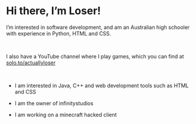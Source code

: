 <h1>Hi there, I’m Loser!</h1>

I’m interested in software development, and am an Australian high schooler with experience in Python, HTML and CSS.

<br>

I also have a YouTube channel where I play games, which you can find at <a href="https://solo.to/actuallyloser" target="_blank">solo.to/actuallyloser</a>

<br>

- I am interested in Java, C++ and web development tools such as HTML and CSS

- I am the owner of infinitystudios

- I am working on a minecraft hacked client
